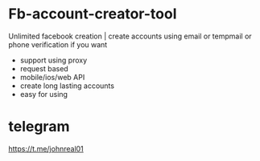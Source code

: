 # Fb-account-creator-tool
Unlimited facebook creation | create accounts using email or tempmail or phone verification if you want

- support using proxy
- request based
- mobile/ios/web API
- create long lasting accounts
- easy for using


# telegram
https://t.me/johnreal01
